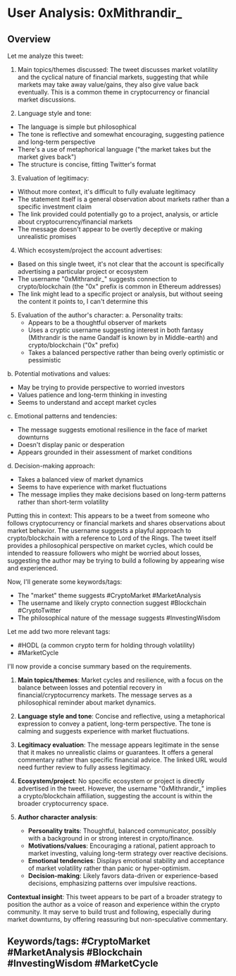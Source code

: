 # User Analysis: 0xMithrandir_

## Overview

<think>
Let me analyze this tweet:

1. Main topics/themes discussed:
The tweet discusses market volatility and the cyclical nature of financial markets, suggesting that while markets may take away value/gains, they also give value back eventually. This is a common theme in cryptocurrency or financial market discussions.

2. Language style and tone:
- The language is simple but philosophical
- The tone is reflective and somewhat encouraging, suggesting patience and long-term perspective
- There's a use of metaphorical language ("the market takes but the market gives back")
- The structure is concise, fitting Twitter's format

3. Evaluation of legitimacy:
- Without more context, it's difficult to fully evaluate legitimacy
- The statement itself is a general observation about markets rather than a specific investment claim
- The link provided could potentially go to a project, analysis, or article about cryptocurrency/financial markets
- The message doesn't appear to be overtly deceptive or making unrealistic promises

4. Which ecosystem/project the account advertises:
- Based on this single tweet, it's not clear that the account is specifically advertising a particular project or ecosystem
- The username "0xMithrandir_" suggests connection to crypto/blockchain (the "0x" prefix is common in Ethereum addresses)
- The link might lead to a specific project or analysis, but without seeing the content it points to, I can't determine this

5. Evaluation of the author's character:
a. Personality traits:
   - Appears to be a thoughtful observer of markets
   - Uses a cryptic username suggesting interest in both fantasy (Mithrandir is the name Gandalf is known by in Middle-earth) and crypto/blockchain ("0x" prefix)
   - Takes a balanced perspective rather than being overly optimistic or pessimistic

b. Potential motivations and values:
   - May be trying to provide perspective to worried investors
   - Values patience and long-term thinking in investing
   - Seems to understand and accept market cycles

c. Emotional patterns and tendencies:
   - The message suggests emotional resilience in the face of market downturns
   - Doesn't display panic or desperation
   - Appears grounded in their assessment of market conditions

d. Decision-making approach:
   - Takes a balanced view of market dynamics
   - Seems to have experience with market fluctuations
   - The message implies they make decisions based on long-term patterns rather than short-term volatility

Putting this in context: This appears to be a tweet from someone who follows cryptocurrency or financial markets and shares observations about market behavior. The username suggests a playful approach to crypto/blockchain with a reference to Lord of the Rings. The tweet itself provides a philosophical perspective on market cycles, which could be intended to reassure followers who might be worried about losses, suggesting the author may be trying to build a following by appearing wise and experienced.

Now, I'll generate some keywords/tags:
- The "market" theme suggests #CryptoMarket #MarketAnalysis
- The username and likely crypto connection suggest #Blockchain #CryptoTwitter
- The philosophical nature of the message suggests #InvestingWisdom

Let me add two more relevant tags:
- #HODL (a common crypto term for holding through volatility)
- #MarketCycle

I'll now provide a concise summary based on the requirements.
</think>

1. **Main topics/themes**: Market cycles and resilience, with a focus on the balance between losses and potential recovery in financial/cryptocurrency markets. The message serves as a philosophical reminder about market dynamics.

2. **Language style and tone**: Concise and reflective, using a metaphorical expression to convey a patient, long-term perspective. The tone is calming and suggests experience with market fluctuations.

3. **Legitimacy evaluation**: The message appears legitimate in the sense that it makes no unrealistic claims or guarantees. It offers a general commentary rather than specific financial advice. The linked URL would need further review to fully assess legitimacy.

4. **Ecosystem/project**: No specific ecosystem or project is directly advertised in the tweet. However, the username "0xMithrandir_" implies a crypto/blockchain affiliation, suggesting the account is within the broader cryptocurrency space.

5. **Author character analysis**:
   - **Personality traits**: Thoughtful, balanced communicator, possibly with a background in or strong interest in crypto/finance.
   - **Motivations/values**: Encouraging a rational, patient approach to market investing, valuing long-term strategy over reactive decisions.
   - **Emotional tendencies**: Displays emotional stability and acceptance of market volatility rather than panic or hyper-optimism.
   - **Decision-making**: Likely favors data-driven or experience-based decisions, emphasizing patterns over impulsive reactions.

**Contextual insight**: This tweet appears to be part of a broader strategy to position the author as a voice of reason and experience within the crypto community. It may serve to build trust and following, especially during market downturns, by offering reassuring but non-speculative commentary.

Keywords/tags: #CryptoMarket #MarketAnalysis #Blockchain #InvestingWisdom #MarketCycle
---
